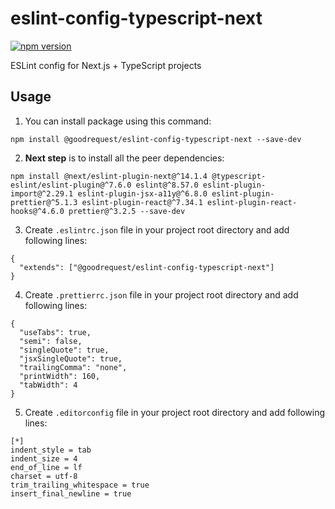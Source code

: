 # eslint-config-typescript-next
[![npm version](https://badge.fury.io/js/@goodrequest%2Feslint-config-typescript-next.svg)](https://badge.fury.io/js/@goodrequest%2Feslint-config-typescript-next)

ESLint config for Next.js + TypeScript projects

## Usage
1. You can install package using this command:
```
npm install @goodrequest/eslint-config-typescript-next --save-dev
```

2. **Next step** is to install all the peer dependencies:
```
npm install @next/eslint-plugin-next@^14.1.4 @typescript-eslint/eslint-plugin@^7.6.0 eslint@^8.57.0 eslint-plugin-import@^2.29.1 eslint-plugin-jsx-a11y@^6.8.0 eslint-plugin-prettier@^5.1.3 eslint-plugin-react@^7.34.1 eslint-plugin-react-hooks@^4.6.0 prettier@^3.2.5 --save-dev
```

3. Create `.eslintrc.json` file in your project root directory and add following lines:
```
{
  "extends": ["@goodrequest/eslint-config-typescript-next"]
}
```

4. Create `.prettierrc.json` file in your project root directory and add following lines:
```
{
  "useTabs": true,
  "semi": false,
  "singleQuote": true,
  "jsxSingleQuote": true,
  "trailingComma": "none",
  "printWidth": 160,
  "tabWidth": 4
}
```

5. Create `.editorconfig` file in your project root directory and add following lines:
```
[*]
indent_style = tab
indent_size = 4
end_of_line = lf
charset = utf-8
trim_trailing_whitespace = true
insert_final_newline = true
```
